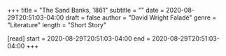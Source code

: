 +++
title = "The Sand Banks, 1861"
subtitle = ""
date = 2020-08-29T20:51:03-04:00
draft = false
author = "David Wright Faladé"
genre = "Literature"
length = "Short Story"

[read]
  start = 2020-08-29T20:51:03-04:00
  end = 2020-08-29T20:51:03-04:00
+++
